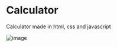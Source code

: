 # Calculator

Calculator made in html, css and javascript


![image](https://github.com/ctorresCode/Calculator/assets/142697371/f16ecff0-c78e-48a2-bb47-8b35eecbeb05)


